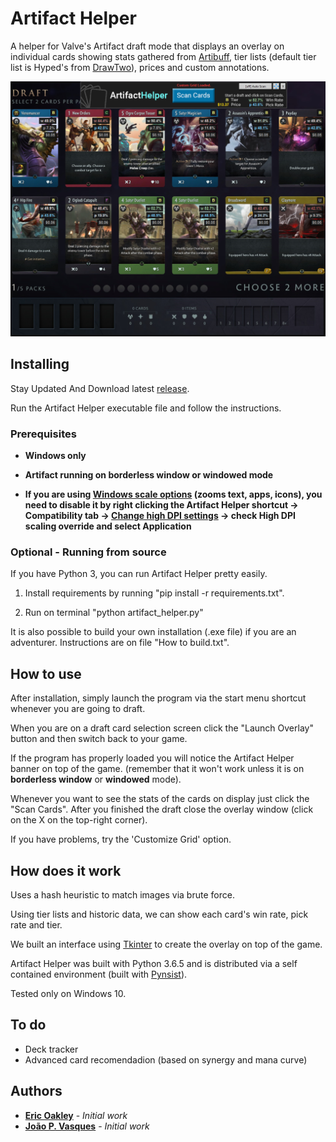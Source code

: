 # Artifact Helper

A helper for Valve's Artifact draft mode that displays an overlay on individual cards showing stats gathered from [Artibuff](https://www.artibuff.com/), tier lists (default tier list is Hyped's from [DrawTwo](https://drawtwo.gg/hypeds-limited-tier-list)), prices and custom annotations.

![Artifact Helper showing card tiers, win rates and pick rates](screenshots/ScreenShot1.png)

## Installing

Stay Updated And Download latest [release](https://github.com/eoakley/artifacthelper/releases/latest).

Run the Artifact Helper executable file and follow the instructions.


### Prerequisites

* **Windows only**

* **Artifact running on borderless window or windowed mode**

* **If you are using [Windows scale options](https://imgur.com/a/exmJC79) (zooms text, apps, icons), you need to disable it by right clicking the Artifact Helper shortcut -> Compatibility tab -> [Change high DPI settings](https://imgur.com/a/ljvFDWU) -> check High DPI scaling override and select Application**

### **Optional** - Running from source

If you have Python 3, you can run Artifact Helper pretty easily.

1. Install requirements by running "pip install -r requirements.txt".

2. Run on terminal "python artifact_helper.py"

It is also possible to build your own installation (.exe file) if you are an adventurer. Instructions are on file "How to build.txt".

## How to use

After installation, simply launch the program via the start menu shortcut whenever you are going to draft.

When you are on a draft card selection screen click the "Launch Overlay" button and then switch back to your game.

If the program has properly loaded you will notice the Artifact Helper banner on top of the game. (remember that it won't work unless it is on **borderless window** or **windowed** mode).

Whenever you want to see the stats of the cards on display just click the "Scan Cards". After you finished the draft close the overlay window (click on the X on the top-right corner).

If you have problems, try the 'Customize Grid' option.

## How does it work

Uses a hash heuristic to match images via brute force.

Using tier lists and historic data, we can show each card's win rate, pick rate and tier.

We built an interface using [Tkinter](https://wiki.python.org/moin/TkInter) to create the overlay on top of the game.

Artifact Helper was built with Python 3.6.5 and is distributed via a self contained environment (built with [Pynsist](https://github.com/takluyver/pynsist)).

Tested only on Windows 10.

## To do

* Deck tracker
* Advanced card recomendadion (based on synergy and mana curve)

## Authors

* **[Eric Oakley](https://github.com/eoakley)** - *Initial work*
* **[João P. Vasques](https://github.com/miojo)** - *Initial work*
